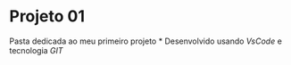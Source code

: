 # Projeto 01
Pasta dedicada ao meu primeiro projeto
    * Desenvolvido usando _VsCode_ e tecnologia _GIT_